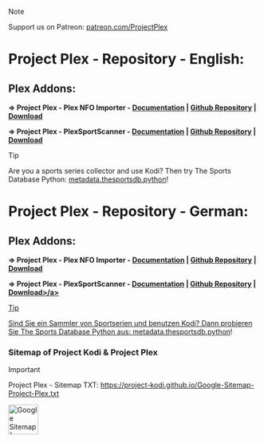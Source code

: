 
> [!NOTE]
> Support us on Patreon: <a href="https://patreon.com/ProjectKodi">patreon.com/ProjectPlex</a>

# Project Plex - Repository - English:

## Plex Addons:


<b>=> Project Plex - Plex NFO Importer - <a href="https://github.com/Project-Plex/Project-Plex.github.io/tree/main/Information/The%20Sports%20Database%20-%20Plex%20NFO%20Importer">Documentation</a> | <a href="https://github.com/Project-Plex/TheSportsDB-NFO.bundle">Github Repository</a> | <a href="https://github.com/Project-Plex/Project-Plex.github.io/tree/main/Downloads">Download</a></b>

<b>=> Project Plex - PlexSportScanner - <a href="https://github.com/Project-Plex/Project-Plex.github.io/tree/main/Information/The%20Sports%20Database%20-%20PlexSportScanner">Documentation</a> | <a href="https://github.com/Project-Plex/PlexSportScanner">Github Repository</a> | <a href="https://github.com/Project-Plex/Project-Plex.github.io/tree/main/Downloads">Download</a></b>



> [!TIP]
> Are you a sports series collector and use Kodi? Then try The Sports Database Python: <a href="https://github.com/Project-Kodi/Project-Kodi.github.io/tree/main/Information/The%20Sports%20Database%20Python%20-%20metadata.thesportsdb.python">metadata.thesportsdb.python</a>!



# Project Plex - Repository - German:

## Plex Addons:


<b>=> Project Plex - Plex NFO Importer - <a href="https://github.com/Project-Plex/Project-Plex.github.io/tree/main/Information/The%20Sports%20Database%20-%20Plex%20NFO%20Importer">Documentation</a> | <a href="https://github.com/Project-Plex/TheSportsDB-NFO.bundle">Github Repository</a> | <a href="https://github.com/Project-Plex/Project-Plex.github.io/tree/main/Downloads">Download</a></b>

<b>=> Project Plex - PlexSportScanner - <a href="https://github.com/Project-Plex/Project-Plex.github.io/tree/main/Information/The%20Sports%20Database%20-%20PlexSportScanner">Documentation</a> | <a href="https://github.com/Project-Plex/PlexSportScanner">Github Repository</a> | <a href="https://github.com/Project-Plex/Project-Plex.github.io/tree/main/Downloads">Download>/a></b>


> [!TIP]
> Sind Sie ein Sammler von Sportserien und benutzen Kodi? Dann probieren Sie The Sports Database Python aus: <a href="https://github.com/Project-Kodi/Project-Kodi.github.io/tree/main/Information/The%20Sports%20Database%20Python%20-%20metadata.thesportsdb.python">metadata.thesportsdb.python</a>!



### Sitemap of Project Kodi & Project Plex


> [!IMPORTANT]
> Project Plex - Sitemap TXT: https://project-kodi.github.io/Google-Sitemap-Project-Plex.txt
>
><img src="https://raw.githubusercontent.com/Project-Plex/Project-Plex.github.io/main/Information/_images/Sitemap_Project-Kodi_Project-Plex.jpg" alt="Google Sitemap for Github Projects: Project-Kodi & Project-Plex" height="60"> 
